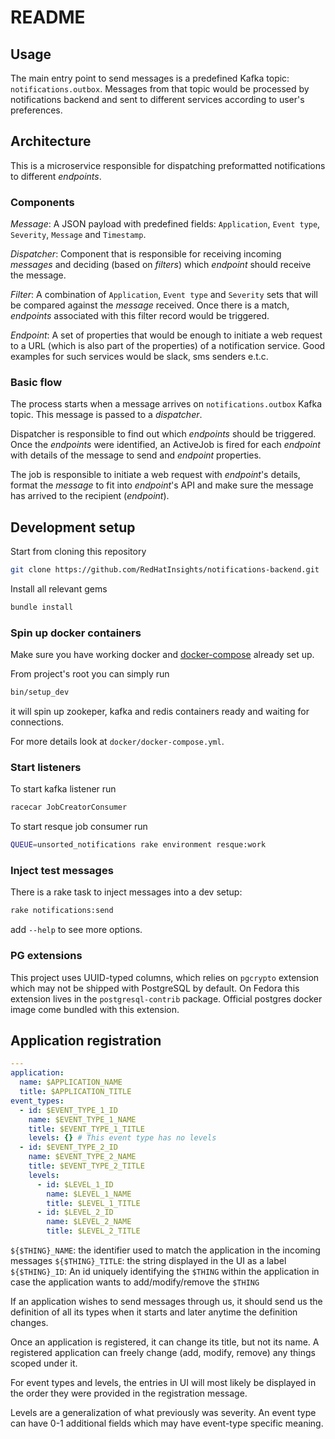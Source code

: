 # README

## Usage

The main entry point to send messages is a predefined Kafka topic: `notifications.outbox`. Messages from that topic would be processed by notifications backend and sent to different services according to user's preferences.

## Architecture

This is a microservice responsible for dispatching preformatted notifications to
different _endpoints_.

### Components

*Message*: A JSON payload with predefined fields: `Application`, `Event type`,
`Severity`, `Message` and `Timestamp`.

*Dispatcher*: Component that is responsible for receiving incoming _messages_ and
deciding (based on _filters_) which _endpoint_ should receive the message.

*Filter*: A combination of `Application`, `Event type` and `Severity` sets that
will be compared against the _message_ received. Once there is a match,
_endpoints_ associated with this filter record would be triggered.

*Endpoint*: A set of properties that would be enough to initiate a web request
to a URL (which is also part of the properties) of a notification service. Good
examples for such services would be slack, sms senders e.t.c.

### Basic flow
The process starts when a message arrives on `notifications.outbox` Kafka topic.
This message is passed to a *dispatcher*.

Dispatcher is responsible to find out
which _endpoints_ should be triggered. Once the _endpoints_ were identified,
an ActiveJob is fired for each _endpoint_ with details of the message to
send and _endpoint_ properties.

The job is responsible to initiate a web request with _endpoint_'s details,
format the _message_ to fit into _endpoint_'s API and make sure the message has
arrived to the recipient (_endpoint_).

## Development setup

Start from cloning this repository

``` sh
git clone https://github.com/RedHatInsights/notifications-backend.git
```

Install all relevant gems

``` sh
bundle install
```

### Spin up docker containers
Make sure you have working docker and [docker-compose](https://docs.docker.com/compose/install/) already set up.

From project's root you can simply run

``` sh
bin/setup_dev
```
it will spin up zookeper, kafka and redis containers ready and waiting for connections.

For more details look at `docker/docker-compose.yml`.


### Start listeners

To start kafka listener run

``` sh
racecar JobCreatorConsumer
```

To start resque job consumer run
``` sh
QUEUE=unsorted_notifications rake environment resque:work
```

### Inject test messages

There is a rake task to inject messages into a dev setup:

``` sh
rake notifications:send
```
add `--help` to see more options.

### PG extensions

This project uses UUID-typed columns, which relies on `pgcrypto` extension which may not be shipped with PostgreSQL by default. On Fedora this extension lives in the `postgresql-contrib` package. Official postgres docker image come bundled with this extension.

## Application registration

```yaml
---
application:
  name: $APPLICATION_NAME
  title: $APPLICATION_TITLE
event_types:
  - id: $EVENT_TYPE_1_ID
    name: $EVENT_TYPE_1_NAME
    title: $EVENT_TYPE_1_TITLE
    levels: {} # This event type has no levels
  - id: $EVENT_TYPE_2_ID
    name: $EVENT_TYPE_2_NAME
    title: $EVENT_TYPE_2_TITLE
    levels:
      - id: $LEVEL_1_ID
        name: $LEVEL_1_NAME
        title: $LEVEL_1_TITLE
      - id: $LEVEL_2_ID
        name: $LEVEL_2_NAME
        title: $LEVEL_2_TITLE
```

`${$THING}_NAME`: the identifier used to match the application in the incoming messages
`${$THING}_TITLE`: the string displayed in the UI as a label
`${$THING}_ID`: An id uniquely identifying the `$THING` within the application in case the application wants to add/modify/remove the `$THING`

If an application wishes to send messages through us, it should send us the definition of all its types when it starts and later anytime the definition changes.

Once an application is registered, it can change its title, but not its name. A registered application can freely change (add, modify, remove) any things scoped under it.

For event types and levels, the entries in UI will most likely be displayed in the order they were provided in the registration message.

Levels are a generalization of what previously was severity. An event type can have 0-1 additional fields which may have event-type specific meaning.
